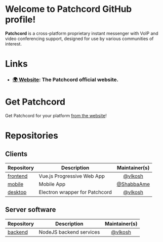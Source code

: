 # Welcome to Patchcord GitHub profile!

**Patchcord** is a cross-platform proprietary instant messenger with VoIP and video conferencing support, designed for use by various communities of interest.

# Links

- ### [🌍 Website](https://patchcord.fun): The Patchcord official website.

# Get Patchcord

Get Patchcord for your platform [from the website](https://patchcord.fun/download)!

# Repositories

## Clients

| Repository                                                   | Description                      |               Maintainer(s)                                                                                                                |
| ------------------------------------------------------------ | -------------------------------- | :---------------------------------------: |
| [frontend](https://github.com/patchcordchat/frontend)        | Vue.js Progressive Web App       | [@vlkosh](https://github.com/vlkosh)      |
| [mobile](https://github.com/patchcordchat/mobile)            | Mobile App                       | [@ShabbaAme](https://github.com/ShabbaAme)|
| [desktop](https://github.com/patchcordchat/desktop)          | Electron wrapper for Patchcord   | [@vlkosh](https://github.com/vlkosh)   |

## Server software

| Repository                                          | Description             |               Maintainer(s)                      |
| --------------------------------------------------- | ----------------------- | :----------------------------------------------: |
| [backend](https://github.com/patchcordchat/backend) | NodeJS backend services | [@vlkosh](https://github.com/vlkosh)       |
